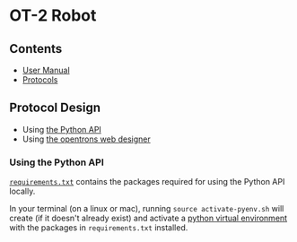 # OT-2 Robot

## Contents

- [User Manual](./docs/OT2_Manual.pdf)
- [Protocols](./protocols/)

## Protocol Design

- Using [the Python API](https://docs.opentrons.com/v2/writing.html)
- Using [the opentrons web designer](https://designer.opentrons.com/)

### Using the Python API

[`requirements.txt`](./requirements.txt) contains the packages required for using the Python API locally.

In your terminal (on a linux or mac), running `source activate-pyenv.sh` will create (if it doesn't already exist) and activate a [python virtual environment](https://docs.python.org/3/library/venv.html) with the packages in `requirements.txt` installed.
